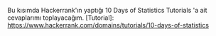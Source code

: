 Bu kısımda Hackerrank'ın yaptığı 10 Days of Statistics Tutorials 'a ait cevaplarımı toplayacağım.
[Tutorial]: <https://www.hackerrank.com/domains/tutorials/10-days-of-statistics>